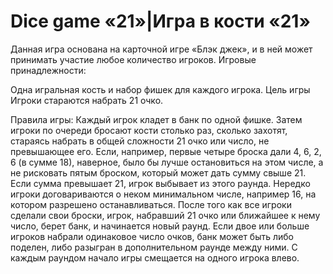 # Dice game «21»|Игра в кости «21»

Данная игра основана на карточной игре «Блэк джек», и в ней может принимать участие любое количество игроков.
Игровые принадлежности:

Одна игральная кость и набор фишек для каждого игрока.
Цель игры
Игроки стараются набрать 21 очко.

Правила игры:
Каждый игрок кладет в банк по одной фишке.
Затем игроки по очереди бросают кости столько раз, сколько захотят, стараясь набрать в общей сложности 21 очко или число, не превышающее его. 
Если, например, первые четыре броска дали 4, 6, 2, 6 (в сумме 18), наверное, было бы лучше остановиться на этом числе, а не рисковать пятым броском, который может дать сумму свыше 21.
Если сумма превышает 21, игрок выбывает из этого раунда. Нередко игроки договариваются о неком минимальном числе, например 16, на котором разрешено останавливаться.
После того как все игроки сделали свои броски, игрок, набравший 21 очко или ближайшее к нему число, берет банк, и начинается новый раунд. 
Если двое или больше игроков набрали одинаковое число очков, банк может быть либо поделен, либо разыгран в дополнительном раунде между ними.
С каждым раундом начало игры смещается на одного игрока влево.
